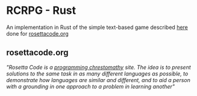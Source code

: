 # RCRPG - Rust

An implementation in Rust of the simple text-based game described [here](https://rosettacode.org/wiki/RCRPG) done for [rosettacode.org](http://rosettacode.org/)

## rosettacode.org

<cite>"Rosetta Code is a [programming chrestomathy](http://en.wikipedia.org/wiki/Chrestomathy) site. The idea is to present solutions to the same task in as many different languages as possible, to demonstrate how languages are similar and different, and to aid a person with a grounding in one approach to a problem in learning another"</cite>
